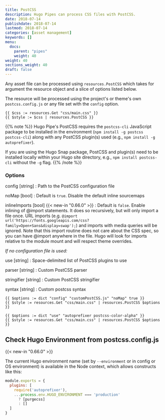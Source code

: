 ```yaml
---
title: PostCSS
description: Hugo Pipes can process CSS files with PostCSS.
date: 2018-07-14
publishdate: 2018-07-14
lastmod: 2018-07-14
categories: [asset management]
keywords: []
menu:
  docs:
    parent: "pipes"
    weight: 40
weight: 40
sections_weight: 40
draft: false
---
```


Any asset file can be processed using `resources.PostCSS` which takes for argument the resource object and a slice of options listed below. 

The resource will be processed using the project's or theme's own `postcss.config.js` or any file set with the `config` option.

```go-html-template
{{ $css := resources.Get "css/main.css" }}
{{ $style := $css | resources.PostCSS }}
```

{{% note %}}
Hugo Pipe's PostCSS requires the `postcss-cli` JavaScript package to be installed in the environment (`npm install -g postcss postcss-cli`) along with any PostCSS plugin(s) used (e.g., `npm install -g autoprefixer`).

If you are using the Hugo Snap package, PostCSS and plugin(s) need to be installed locally within your Hugo site directory, e.g., `npm install postcss-cli` without the `-g` flag.
{{% /note %}}

### Options

config [string]
: Path to the PostCSS configuration file

noMap [bool]
: Default is `true`. Disable the default inline sourcemaps

inlineImports [bool] {{< new-in "0.66.0" >}}
: Default is `false`. Enable inlining of @import statements. It does so recursively, but will only import a file once.
URL imports (e.g. `@import url('https://fonts.googleapis.com/css?family=Open+Sans&display=swap');`) and imports with media queries will be ignored.
Note that this import routine does not care about the CSS spec, so you can have @import anywhere in the file.
Hugo will look for imports relative to the module mount and will respect theme overrides.

_If no configuration file is used:_

use [string]
: Space-delimited list of PostCSS plugins to use

parser [string]
: Custom PostCSS parser

stringifier [string]
: Custom PostCSS stringifier

syntax [string]
: Custom postcss syntax

```go-html-template
{{ $options := dict "config" "customPostCSS.js" "noMap" true }}
{{ $style := resources.Get "css/main.css" | resources.PostCSS $options }}

{{ $options := dict "use" "autoprefixer postcss-color-alpha" }}
{{ $style := resources.Get "css/main.css" | resources.PostCSS $options }}
```

## Check Hugo Environment from postcss.config.js

{{< new-in "0.66.0" >}}

The current Hugo environment name (set by `--environment` or in config or OS environment) is available in the Node context, which allows constructs like this:

```js
module.exports = {
  plugins: [
    require('autoprefixer'),
    ...process.env.HUGO_ENVIRONMENT === 'production'
      ? [purgecss]
      : []
  ]
}
```
